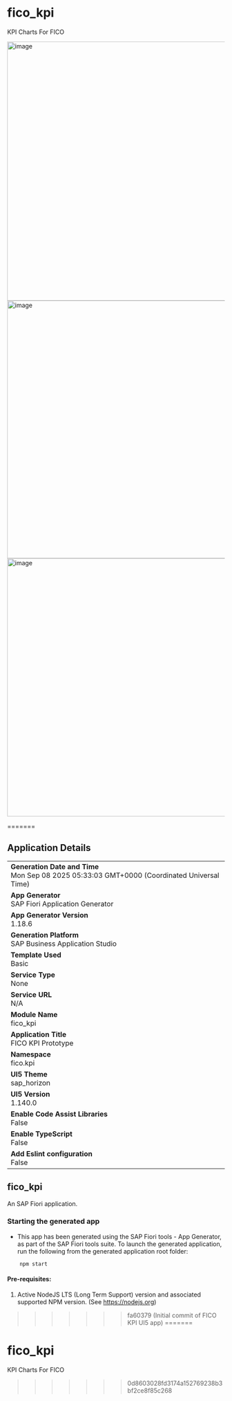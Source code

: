 
# fico_kpi
KPI Charts For FICO 

<img width="1366" height="599" alt="image" src="https://github.com/user-attachments/assets/1d014ff7-618f-47ec-b0b8-6a5e4f27dd4b" />
<img width="1366" height="596" alt="image" src="https://github.com/user-attachments/assets/0bebef8f-6856-48bc-8cd1-04870e4972f5" />
<img width="1361" height="597" alt="image" src="https://github.com/user-attachments/assets/234334ed-333b-40f2-819b-fa4c2a73c179" />



=======
## Application Details
|               |
| ------------- |
|**Generation Date and Time**<br>Mon Sep 08 2025 05:33:03 GMT+0000 (Coordinated Universal Time)|
|**App Generator**<br>SAP Fiori Application Generator|
|**App Generator Version**<br>1.18.6|
|**Generation Platform**<br>SAP Business Application Studio|
|**Template Used**<br>Basic|
|**Service Type**<br>None|
|**Service URL**<br>N/A|
|**Module Name**<br>fico_kpi|
|**Application Title**<br>FICO KPI Prototype|
|**Namespace**<br>fico.kpi|
|**UI5 Theme**<br>sap_horizon|
|**UI5 Version**<br>1.140.0|
|**Enable Code Assist Libraries**<br>False|
|**Enable TypeScript**<br>False|
|**Add Eslint configuration**<br>False|

## fico_kpi

An SAP Fiori application.

### Starting the generated app

-   This app has been generated using the SAP Fiori tools - App Generator, as part of the SAP Fiori tools suite.  To launch the generated application, run the following from the generated application root folder:

```
    npm start
```

#### Pre-requisites:

1. Active NodeJS LTS (Long Term Support) version and associated supported NPM version.  (See https://nodejs.org)


>>>>>>> fa60379 (Initial commit of FICO KPI UI5 app)
=======
# fico_kpi
KPI Charts For FICO 
>>>>>>> 0d8603028fd3174a152769238b3bf2ce8f85c268
